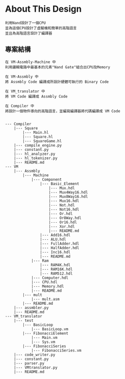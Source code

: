 # About This Design

	利用Nand設計了一個CPU
	並為這個CPU設計了虛擬機和簡單的高階語言
	並且為高階語言設計了編譯器


## 專案結構

	在 VM-Assmbly-Machine 中
	利用邏輯電路中最基本的元素"Nand Gate"組合出CPU及Memory

	在 VM-Assmbly 中
	將 Assmbly Code 編譯成所設計硬體可執行的 Binary Code

	在 VM_translator 中
	將 VM Code 編譯成 Assmbly Code

	在 Compiler 中
	將設計一個物件導向的高階語言，並編寫編譯器將代碼編譯成 VM Code


	--- Compiler
		|--- Square
			|--- Main.hl
			|--- Square.hl
			|--- SquareGame.hl
		|--- compile_engine.py
		|--- constant.py
		|--- hl_analyzer.py
		|--- hl_tokenizer.py
		|--- README.md
	--- VM
		|--- Assmbly
			|--- Machine
				|--- Component
					|--- Basic_Element
						|--- Mux.hdl
						|--- Mux4Way16.hdl
						|--- Mux8Way16.hdl
						|--- Mux16.hdl
						|--- Not.hdl
						|--- Not16.hdl
						|--- Or.hdl
						|--- Or8Way.hdl
						|--- Or16.hdl
						|--- Xor.hdl
						|--- README.md
					|--- Add16.hdl
					|--- ALU.hdl
					|--- FullAdder.hdl
					|--- HalfAdder.hdl
					|--- Inc16.hdl
					|--- README.md
				|--- Ram
					|--- RAM4K.hdl
					|--- RAM16K.hdl
					|--- RAM512.hdl
				|--- Computer.hdl
				|--- CPU.hdl
				|--- Memory.hdl
				|--- README.md
			|--- mult
				|--- mult.asm
			|--- README.md
		|--- assmbler.py
		|--- README.md
	--- VM_translator
		|--- test
			|--- BasicLoop
				|--- BasicLoop.vm
			|--- FibonacciElement
				|--- Main.vm
				|--- Sys.vm
			|--- FibonacciSeries
				|--- FibonacciSeries.vm
		|--- code_writer.py
		|--- constant.py
		|--- parser.py
		|--- VMtranslator.py
		|--- README.md
